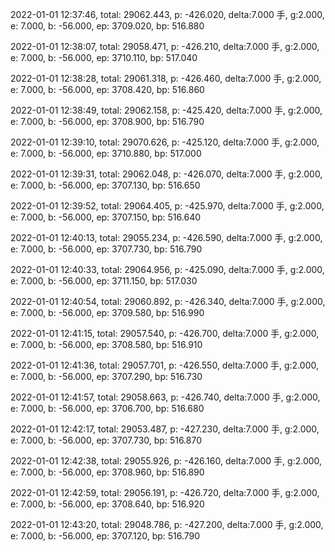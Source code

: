 2022-01-01 12:37:46, total: 29062.443, p: -426.020, delta:7.000 手, g:2.000, e: 7.000, b: -56.000, ep: 3709.020, bp: 516.880

2022-01-01 12:38:07, total: 29058.471, p: -426.210, delta:7.000 手, g:2.000, e: 7.000, b: -56.000, ep: 3710.110, bp: 517.040

2022-01-01 12:38:28, total: 29061.318, p: -426.460, delta:7.000 手, g:2.000, e: 7.000, b: -56.000, ep: 3708.420, bp: 516.860

2022-01-01 12:38:49, total: 29062.158, p: -425.420, delta:7.000 手, g:2.000, e: 7.000, b: -56.000, ep: 3708.900, bp: 516.790

2022-01-01 12:39:10, total: 29070.626, p: -425.120, delta:7.000 手, g:2.000, e: 7.000, b: -56.000, ep: 3710.880, bp: 517.000

2022-01-01 12:39:31, total: 29062.048, p: -426.070, delta:7.000 手, g:2.000, e: 7.000, b: -56.000, ep: 3707.130, bp: 516.650

2022-01-01 12:39:52, total: 29064.405, p: -425.970, delta:7.000 手, g:2.000, e: 7.000, b: -56.000, ep: 3707.150, bp: 516.640

2022-01-01 12:40:13, total: 29055.234, p: -426.590, delta:7.000 手, g:2.000, e: 7.000, b: -56.000, ep: 3707.730, bp: 516.790

2022-01-01 12:40:33, total: 29064.956, p: -425.090, delta:7.000 手, g:2.000, e: 7.000, b: -56.000, ep: 3711.150, bp: 517.030

2022-01-01 12:40:54, total: 29060.892, p: -426.340, delta:7.000 手, g:2.000, e: 7.000, b: -56.000, ep: 3709.580, bp: 516.990

2022-01-01 12:41:15, total: 29057.540, p: -426.700, delta:7.000 手, g:2.000, e: 7.000, b: -56.000, ep: 3708.580, bp: 516.910

2022-01-01 12:41:36, total: 29057.701, p: -426.550, delta:7.000 手, g:2.000, e: 7.000, b: -56.000, ep: 3707.290, bp: 516.730

2022-01-01 12:41:57, total: 29058.663, p: -426.740, delta:7.000 手, g:2.000, e: 7.000, b: -56.000, ep: 3706.700, bp: 516.680

2022-01-01 12:42:17, total: 29053.487, p: -427.230, delta:7.000 手, g:2.000, e: 7.000, b: -56.000, ep: 3707.730, bp: 516.870

2022-01-01 12:42:38, total: 29055.926, p: -426.160, delta:7.000 手, g:2.000, e: 7.000, b: -56.000, ep: 3708.960, bp: 516.890

2022-01-01 12:42:59, total: 29056.191, p: -426.720, delta:7.000 手, g:2.000, e: 7.000, b: -56.000, ep: 3708.640, bp: 516.920

2022-01-01 12:43:20, total: 29048.786, p: -427.200, delta:7.000 手, g:2.000, e: 7.000, b: -56.000, ep: 3707.120, bp: 516.790